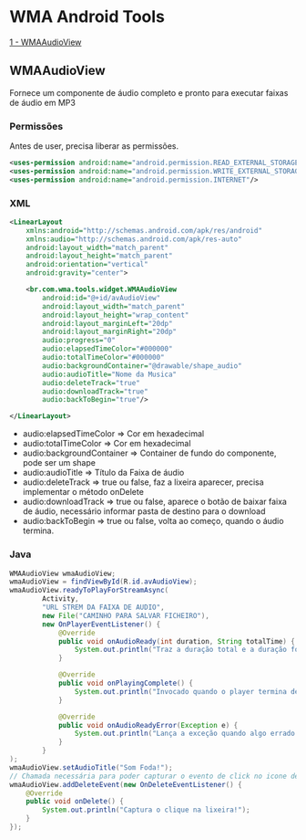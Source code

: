 # WMA Android Tools

[1 - WMAAudioView](#WMAAudioView)

## WMAAudioView
Fornece um componente de áudio completo e pronto para executar faixas de áudio em MP3

### Permissões
Antes de user, precisa liberar as permissões.
```xml
<uses-permission android:name="android.permission.READ_EXTERNAL_STORAGE"/>
<uses-permission android:name="android.permission.WRITE_EXTERNAL_STORAGE"/>
<uses-permission android:name="android.permission.INTERNET"/>
```

### XML
```xml
<LinearLayout
    xmlns:android="http://schemas.android.com/apk/res/android"
    xmlns:audio="http://schemas.android.com/apk/res-auto"
    android:layout_width="match_parent"
    android:layout_height="match_parent"
    android:orientation="vertical"
    android:gravity="center">

    <br.com.wma.tools.widget.WMAAudioView
        android:id="@+id/avAudioView"
        android:layout_width="match_parent"
        android:layout_height="wrap_content"
        android:layout_marginLeft="20dp"
        android:layout_marginRight="20dp"
        audio:progress="0"
        audio:elapsedTimeColor="#000000"
        audio:totalTimeColor="#000000"
        audio:backgroundContainer="@drawable/shape_audio"
        audio:audioTitle="Nome da Musica"
        audio:deleteTrack="true"
        audio:downloadTrack="true"
        audio:backToBegin="true"/>

</LinearLayout>
```

* audio:elapsedTimeColor => Cor em hexadecimal
* audio:totalTimeColor => Cor em hexadecimal
* audio:backgroundContainer => Container de fundo do componente, pode ser um shape
* audio:audioTitle => Título da Faixa de áudio
* audio:deleteTrack => true ou false, faz a lixeira aparecer, precisa implementar o método onDelete
* audio:downloadTrack => true ou false, aparece o botão de baixar faixa de áudio, necessário informar pasta de destino para o download
* audio:backToBegin => true ou false, volta ao começo, quando o áudio termina.

### Java
```java
WMAAudioView wmaAudioView;
wmaAudioView = findViewById(R.id.avAudioView);
wmaAudioView.readyToPlayForStreamAsync(
        Activity,
        "URL STREM DA FAIXA DE AUDIO",
        new File("CAMINHO PARA SALVAR FICHEIRO"),
        new OnPlayerEventListener() {
            @Override
            public void onAudioReady(int duration, String totalTime) {
                System.out.println("Traz a duração total e a duração formatada");
            }

            @Override
            public void onPlayingComplete() {
                System.out.println("Invocado quando o player termina de tocar");
            }

            @Override
            public void onAudioReadyError(Exception e) {
                System.out.println("Lança a exceção quando algo errado ocorrer");
            }
        }
);
wmaAudioView.setAudioTitle("Som Foda!");
// Chamada necessária para poder capturar o evento de click no icone de remoção.
wmaAudioView.addDeleteEvent(new OnDeleteEventListener() {
    @Override
    public void onDelete() {
        System.out.println("Captura o clique na lixeira!");
    }
});
```
